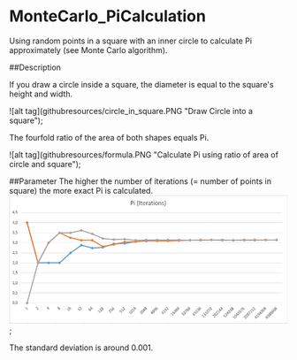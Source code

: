 # MonteCarlo_PiCalculation
Using random points in a square with an inner circle to calculate Pi approximately (see Monte Carlo algorithm).

##Description
<p>
If you draw a circle inside a square, the diameter is equal to the square's height and width.
</p>
![alt tag](githubresources/circle_in_square.PNG "Draw Circle into a square");
<p>
The fourfold ratio of the area of both shapes equals Pi.
</p>
![alt tag](githubresources/formula.PNG "Calculate Pi using ratio of area of circle and square");

##Parameter
The higher the number of iterations (= number of points in square) the more exact Pi is calculated.
![alt tag](githubresources/Pi_Iterations.PNG "Pi as function of iterations");

The standard deviation is around 0.001.
